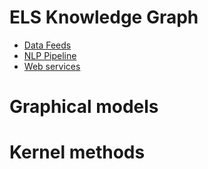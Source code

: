 <!-- TITLE: Thy's Knowledge Pad -->
<!-- SUBTITLE:  Where everything worth remembering goes -->

# ELS Knowledge Graph
- [Data Feeds](kgdatafeeds)
- [NLP Pipeline](kgnlp)
- [Web services](kgweb)

# Graphical models
# Kernel methods
